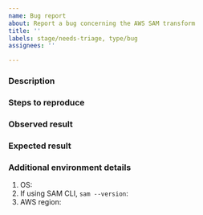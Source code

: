 ```yaml
---
name: Bug report
about: Report a bug concerning the AWS SAM transform
title: ''
labels: stage/needs-triage, type/bug
assignees: ''

---
```


<!-- Make sure we don't have an existing issue that reports the bug you are encountering (both open and closed).
If you do find an existing issue, re-open or add a comment to that issue instead of creating a new one.
Add the --debug flag to any SAM CLI commands you are running. -->

### Description
<!-- Briefly describe the bug you are facing.-->


### Steps to reproduce
<!-- Provide detailed steps to reproduce the bug. -->


### Observed result
<!-- Describe what you observed. -->


### Expected result
<!-- Describe what you expected. -->


### Additional environment details

1. OS:
2. If using SAM CLI, `sam --version`:
3. AWS region:
